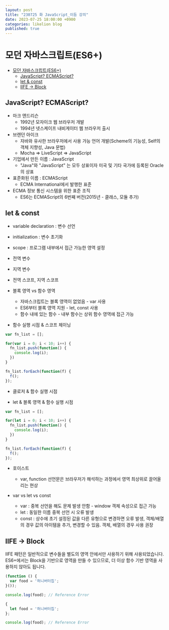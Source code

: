 ```yaml
---
layout: post
title: "230725 화 JavaScript_이듬 강의"
date: 2023-07-25 18:00:00 +0900
categories: likelion blog
published: true
---
```


# 모던 자바스크립트(ES6+)

- [모던 자바스크립트(ES6+)](#모던-자바스크립트es6)
  - [JavaScript? ECMAScript?](#javascript-ecmascript)
  - [let \& const](#let--const)
  - [IIFE → Block](#iife--block)

## JavaScript? ECMAScript?
- 마크 앤드리슨
  - 1992년 모자이크 웹 브라우저 개발
  - 1994년 넷스케이프 내비게이터 웹 브라우저 출시
- 브렌던 아이크
  - 자바와 유사한 브라우저에서 사용 가능 언어 개발(Scheme의 기능성, Self의 객체 지향성, Java 문법)
  - Mocha => LiveScript => JavaScript
- 기업에서 만든 이름 : JavaScript
  - "Java"와 "JavaScript" 는 모두 상표이자 미국 및 기타 국가에 등록된 Oracle의 상표
- 표준화된 이름 : ECMAScript
  - ECMA International에서 발행한 표준
- ECMA 정보 통신 시스템을 위한 표준 조직
  - ES6는 ECMAScript의 6번째 버전(2015년 - 클래스, 모듈 추가)

## let & const
- variable declaration : 변수 선언
- initialization : 변수 초기화
- scope : 프로그램 내부에서 접근 가능한 영역 설정

- 전역 변수
- 지역 변수

- 전역 스코프, 지역 스코프

- 블록 영역 vs 함수 영역
  - 자바스크립트는 블록 영역이 없었음 - var 사용
  - ES6부터 블록 영역 지원 - let, const 사용
  - 함수 내에 있는 함수 - 내부 함수는 상위 함수 영역에 접근 가능

- 함수 실행 시점 & 스코프 체이닝
```js
var fn_list = [];

for(var i = 0; i < 10; i++) {
  fn_list.push(function() {
    console.log(i);
  })
} 

fn_list.forEach(function(f) {
  f();
});
```


- 클로저 & 함수 실행 시점

- let & 블록 영역 & 함수 실행 시점
```js
var fn_list = [];

for(let i = 0; i < 10; i++) {
  fn_list.push(function() {
    console.log(i);
  })
} 

fn_list.forEach(function(f) {
  f();
});
```

- 호이스트
  - var, function 선언문은 브라우저가 해석하는 과정에서 영역 최상위로 끌어올리는 현상

- var vs let vs const
  - var : 중복 선언을 해도 문제 발생 안함 - window 객체 속성으로 접근 가능
  - let : 동일한 이름 중복 선언 시 오류 발생
  - const : 상수에 초기 설정된 값을 다른 유형으로 변경하면 오류 발생, 객체/배열의 경우 값의 아이템을 추가, 변경할 수 있음. 객체, 배열의 경우 사용 권장

## IIFE → Block
IIFE 패턴은 일반적으로 변수들을 별도의 영역 안에서만 사용하기 위해 사용되었습니다. ES6+에서는 Block을 기반으로 영역을 만들 수 있으므로, 더 이상 함수 기반 영역을 사용하지 않아도 됩니다.

```js
(function () {
  var food = '허니버터칩';
}());

console.log(food); // Reference Error

{
  let food = '허니버터칩';
};

console.log(food); // Reference Error
```

